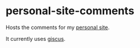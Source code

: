 # personal-site-comments
Hosts the comments for my [personal site](https://sarahmakmq.com/).

It currently uses [giscus](https://giscus.app/).
